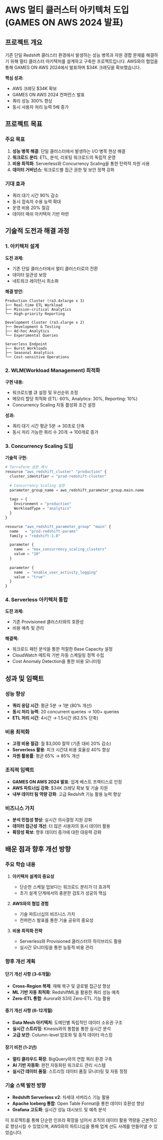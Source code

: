 # AWS 멀티 클러스터 아키텍처 도입 (GAMES ON AWS 2024 발표)

## 프로젝트 개요

기존 단일 Redshift 클러스터 환경에서 발생하는 성능 병목과 자원 경합 문제를 해결하기 위해 멀티 클러스터 아키텍처를 설계하고 구축한 프로젝트입니다. AWS와의 협업을 통해 GAMES ON AWS 2024에서 발표하며 $34K 크레딧을 확보했습니다.

**핵심 성과:**
- AWS 크레딧 $34K 확보
- GAMES ON AWS 2024 컨퍼런스 발표
- 쿼리 성능 300% 향상
- 동시 사용자 처리 능력 5배 증가

## 프로젝트 목표

### 주요 목표
1. **성능 병목 해결**: 단일 클러스터에서 발생하는 I/O 병목 현상 해결
2. **워크로드 분리**: ETL, 분석, 리포팅 워크로드의 독립적 운영
3. **비용 최적화**: Serverless와 Concurrency Scaling을 통한 탄력적 자원 사용
4. **데이터 거버넌스**: 워크로드별 접근 권한 및 보안 정책 강화

### 기대 효과
- 쿼리 대기 시간 90% 감소
- 동시 접속자 수용 능력 확대
- 운영 비용 20% 절감
- 데이터 매쉬 아키텍처 기반 마련

## 기술적 도전과 해결 과정

### 1. 아키텍처 설계

**도전 과제:**
- 기존 단일 클러스터에서 멀티 클러스터로의 전환
- 데이터 일관성 보장
- 네트워크 레이턴시 최소화

**해결 방안:**
```
Production Cluster (ra3.4xlarge x 3)
├── Real-time ETL Workload
├── Mission-critical Analytics
└── High-priority Reporting

Development Cluster (ra3.xlarge x 2)  
├── Development & Testing
├── Ad-hoc Analytics
└── Experimental Queries

Serverless Endpoint
├── Burst Workloads
├── Seasonal Analytics
└── Cost-sensitive Operations
```

### 2. WLM(Workload Management) 최적화

**구현 내용:**
- 워크로드별 큐 설정 및 우선순위 조정
- 메모리 할당 최적화 (ETL: 60%, Analytics: 30%, Reporting: 10%)
- Concurrency Scaling 자동 활성화 조건 설정

**성과:**
- 쿼리 대기 시간 평균 5분 → 30초로 단축
- 동시 처리 가능한 쿼리 수 20개 → 100개로 증가

### 3. Concurrency Scaling 도입

**기술적 구현:**
```python
# Terraform 설정 예시
resource "aws_redshift_cluster" "production" {
  cluster_identifier = "prod-redshift-cluster"
  
  # Concurrency Scaling 설정
  parameter_group_name = aws_redshift_parameter_group.main.name
  
  tags = {
    Environment = "production"
    WorkloadType = "analytics"
  }
}

resource "aws_redshift_parameter_group" "main" {
  name   = "prod-redshift-params"
  family = "redshift-1.0"

  parameter {
    name  = "max_concurrency_scaling_clusters"
    value = "10"
  }
  
  parameter {
    name  = "enable_user_activity_logging"
    value = "true"
  }
}
```

### 4. Serverless 아키텍처 통합

**도전 과제:**
- 기존 Provisioned 클러스터와의 호환성
- 비용 예측 및 관리

**해결책:**
- 워크로드 패턴 분석을 통한 적절한 Base Capacity 설정
- CloudWatch 메트릭 기반 자동 스케일링 정책 수립
- Cost Anomaly Detection을 통한 비용 모니터링

## 성과 및 임팩트

### 성능 향상
- **쿼리 응답 시간**: 평균 5분 → 1분 (80% 개선)
- **동시 처리 능력**: 20 concurrent queries → 100+ queries
- **ETL 처리 시간**: 4시간 → 1.5시간 (62.5% 단축)

### 비용 최적화
- **고정 비용 절감**: 월 $3,000 절약 (기존 대비 20% 감소)
- **Serverless 활용**: 피크 시간대 비용 효율성 40% 향상
- **자원 활용률**: 평균 65% → 85% 개선

### 조직적 임팩트
- **GAMES ON AWS 2024 발표**: 업계 베스트 프랙티스로 인정
- **AWS 파트너십 강화**: $34K 크레딧 확보 및 기술 지원
- **내부 데이터 팀 역량 강화**: 고급 Redshift 기능 활용 능력 향상

### 비즈니스 가치
- **분석 민첩성 향상**: 실시간 의사결정 지원 강화
- **데이터 접근성 개선**: 더 많은 사용자의 동시 데이터 활용
- **확장성 확보**: 향후 데이터 증가에 대한 대응력 강화

## 배운 점과 향후 개선 방향

### 주요 학습 내용

1. **아키텍처 설계의 중요성**
   - 단순한 스케일 업보다는 워크로드 분리가 더 효과적
   - 초기 설계 단계에서의 충분한 검토가 성공의 핵심

2. **AWS와의 협업 경험**
   - 기술 파트너십의 비즈니스 가치
   - 컨퍼런스 발표를 통한 기술 공유의 중요성

3. **비용 최적화 전략**
   - Serverless와 Provisioned 클러스터의 하이브리드 활용
   - 실시간 모니터링을 통한 능동적 비용 관리

### 향후 개선 계획

#### 단기 개선 사항 (3-6개월)
- **Cross-Region 복제**: 재해 복구 및 글로벌 접근성 향상
- **ML 기반 자동 최적화**: RedshiftML을 활용한 쿼리 성능 예측
- **Zero-ETL 통합**: Aurora와 S3의 Zero-ETL 기능 활용

#### 중기 개선 사항 (6-12개월)  
- **Data Mesh 아키텍처**: 도메인별 독립적인 데이터 소유권 구조
- **실시간 스트리밍**: Kinesis와의 통합을 통한 실시간 분석
- **고급 보안**: Column-level 암호화 및 동적 데이터 마스킹

#### 장기 비전 (1-2년)
- **멀티 클라우드 확장**: BigQuery와의 연합 쿼리 환경 구축
- **AI 기반 자동화**: 완전 자동화된 워크로드 관리 시스템
- **실시간 데이터 품질**: 스트리밍 데이터 품질 모니터링 및 자동 정정

### 기술 스택 발전 방향
- **Redshift Serverless v2**: 차세대 서버리스 기능 활용
- **Apache Iceberg 통합**: Open Table Format을 통한 데이터 호환성 향상
- **Grafana 고도화**: 실시간 성능 대시보드 및 예측 분석

이 프로젝트를 통해 단순한 인프라 확장을 넘어서 조직의 데이터 활용 역량을 근본적으로 향상시킬 수 있었으며, AWS와의 파트너십을 통해 업계 선도 사례를 만들어낼 수 있었습니다.
